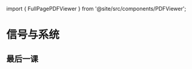 import { FullPagePDFViewer } from '@site/src/components/PDFViewer';

# 信号与系统

## 最后一课
<FullPagePDFViewer 
  src="/pdfs/数字信号处理总复习.pdf"
  pageSpacing={1}
  maxWidth={900}
/>

